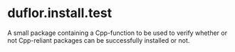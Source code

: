 
# duflor.install.test

<!-- badges: start -->
<!-- badges: end -->

A small package containing a Cpp-function to be used to verify whether or not Cpp-reliant packages can be successfully installed or not.
